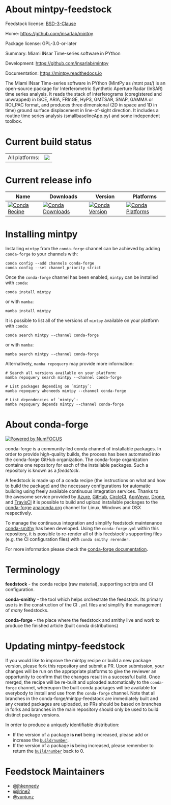 About mintpy-feedstock
======================

Feedstock license: [BSD-3-Clause](https://github.com/conda-forge/mintpy-feedstock/blob/main/LICENSE.txt)

Home: https://github.com/insarlab/mintpy

Package license: GPL-3.0-or-later

Summary: Miami INsar Time-series software in PYthon

Development: https://github.com/insarlab/mintpy

Documentation: https://mintpy.readthedocs.io

The Miami INsar Time-series software in PYthon (MintPy as /mɪnt paɪ/) is an
open-source package for Interferometric Synthetic Aperture Radar (InSAR)
time series analysis. It reads the stack of interferograms (coregistered and
unwrapped) in ISCE, ARIA, FRInGE, HyP3, GMTSAR, SNAP, GAMMA or ROI_PAC format,
and produces three dimensional (2D in space and 1D in time) ground surface
displacement in line-of-sight direction. It includes a routine time series
analysis (smallbaselineApp.py) and some independent toolbox.


Current build status
====================


<table><tr><td>All platforms:</td>
    <td>
      <a href="https://dev.azure.com/conda-forge/feedstock-builds/_build/latest?definitionId=13832&branchName=main">
        <img src="https://dev.azure.com/conda-forge/feedstock-builds/_apis/build/status/mintpy-feedstock?branchName=main">
      </a>
    </td>
  </tr>
</table>

Current release info
====================

| Name | Downloads | Version | Platforms |
| --- | --- | --- | --- |
| [![Conda Recipe](https://img.shields.io/badge/recipe-mintpy-green.svg)](https://anaconda.org/conda-forge/mintpy) | [![Conda Downloads](https://img.shields.io/conda/dn/conda-forge/mintpy.svg)](https://anaconda.org/conda-forge/mintpy) | [![Conda Version](https://img.shields.io/conda/vn/conda-forge/mintpy.svg)](https://anaconda.org/conda-forge/mintpy) | [![Conda Platforms](https://img.shields.io/conda/pn/conda-forge/mintpy.svg)](https://anaconda.org/conda-forge/mintpy) |

Installing mintpy
=================

Installing `mintpy` from the `conda-forge` channel can be achieved by adding `conda-forge` to your channels with:

```
conda config --add channels conda-forge
conda config --set channel_priority strict
```

Once the `conda-forge` channel has been enabled, `mintpy` can be installed with `conda`:

```
conda install mintpy
```

or with `mamba`:

```
mamba install mintpy
```

It is possible to list all of the versions of `mintpy` available on your platform with `conda`:

```
conda search mintpy --channel conda-forge
```

or with `mamba`:

```
mamba search mintpy --channel conda-forge
```

Alternatively, `mamba repoquery` may provide more information:

```
# Search all versions available on your platform:
mamba repoquery search mintpy --channel conda-forge

# List packages depending on `mintpy`:
mamba repoquery whoneeds mintpy --channel conda-forge

# List dependencies of `mintpy`:
mamba repoquery depends mintpy --channel conda-forge
```


About conda-forge
=================

[![Powered by
NumFOCUS](https://img.shields.io/badge/powered%20by-NumFOCUS-orange.svg?style=flat&colorA=E1523D&colorB=007D8A)](https://numfocus.org)

conda-forge is a community-led conda channel of installable packages.
In order to provide high-quality builds, the process has been automated into the
conda-forge GitHub organization. The conda-forge organization contains one repository
for each of the installable packages. Such a repository is known as a *feedstock*.

A feedstock is made up of a conda recipe (the instructions on what and how to build
the package) and the necessary configurations for automatic building using freely
available continuous integration services. Thanks to the awesome service provided by
[Azure](https://azure.microsoft.com/en-us/services/devops/), [GitHub](https://github.com/),
[CircleCI](https://circleci.com/), [AppVeyor](https://www.appveyor.com/),
[Drone](https://cloud.drone.io/welcome), and [TravisCI](https://travis-ci.com/)
it is possible to build and upload installable packages to the
[conda-forge](https://anaconda.org/conda-forge) [anaconda.org](https://anaconda.org/)
channel for Linux, Windows and OSX respectively.

To manage the continuous integration and simplify feedstock maintenance
[conda-smithy](https://github.com/conda-forge/conda-smithy) has been developed.
Using the ``conda-forge.yml`` within this repository, it is possible to re-render all of
this feedstock's supporting files (e.g. the CI configuration files) with ``conda smithy rerender``.

For more information please check the [conda-forge documentation](https://conda-forge.org/docs/).

Terminology
===========

**feedstock** - the conda recipe (raw material), supporting scripts and CI configuration.

**conda-smithy** - the tool which helps orchestrate the feedstock.
                   Its primary use is in the construction of the CI ``.yml`` files
                   and simplify the management of *many* feedstocks.

**conda-forge** - the place where the feedstock and smithy live and work to
                  produce the finished article (built conda distributions)


Updating mintpy-feedstock
=========================

If you would like to improve the mintpy recipe or build a new
package version, please fork this repository and submit a PR. Upon submission,
your changes will be run on the appropriate platforms to give the reviewer an
opportunity to confirm that the changes result in a successful build. Once
merged, the recipe will be re-built and uploaded automatically to the
`conda-forge` channel, whereupon the built conda packages will be available for
everybody to install and use from the `conda-forge` channel.
Note that all branches in the conda-forge/mintpy-feedstock are
immediately built and any created packages are uploaded, so PRs should be based
on branches in forks and branches in the main repository should only be used to
build distinct package versions.

In order to produce a uniquely identifiable distribution:
 * If the version of a package **is not** being increased, please add or increase
   the [``build/number``](https://docs.conda.io/projects/conda-build/en/latest/resources/define-metadata.html#build-number-and-string).
 * If the version of a package **is** being increased, please remember to return
   the [``build/number``](https://docs.conda.io/projects/conda-build/en/latest/resources/define-metadata.html#build-number-and-string)
   back to 0.

Feedstock Maintainers
=====================

* [@jhkennedy](https://github.com/jhkennedy/)
* [@jlrine2](https://github.com/jlrine2/)
* [@yunjunz](https://github.com/yunjunz/)

